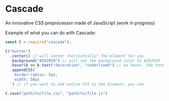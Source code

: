 # Cascade
An innovative CSS preprocessor made of JavaScript (work in progress)

Example of what you can do with Cascade:
```js
const C = require("cascade");

C("button")
  .center() // will center (horizontally) the element for you
  .background("#292929") // will set the background color to #292929
  .hover(b => b.text("decoration", "underlined") // on hover, the text will appear underlined
  .appendCSS(`
    border-radius: 5px;
	width: 50px
  `) // if you want to add native CSS to the element, you can

C.save("path/to/file.css", "path/to/file.js")
```

